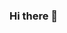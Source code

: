 ### Hi there 👋

<!--
**LuizaMarreiro/LuizaMarreiro** is a ✨ _special_ ✨ repository because its `README.md` (this file) appears on your GitHub profile.

Here are some ideas to get you started:

- 🔭 I’m currently working on Eaton
- 🌱 I’m currently learning HTML and CSS
- 🤔 I’m looking for help with developing

:link: Let's connect! :arrow_right: 
[LinkedIn](https://www.linkedin.com/in/luizamarreiro/)

-->
